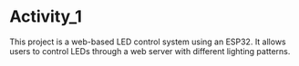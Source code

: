# Activity_1
This project is a web-based LED control system using an ESP32. It allows users to control LEDs through a web server with different lighting patterns.
